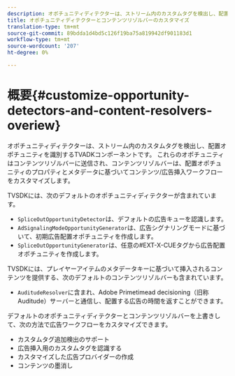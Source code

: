 ```yaml
---
description: オポチュニティディテクターは、ストリーム内のカスタムタグを検出し、配置オポチュニティを識別するTVADKコンポーネントです。 これらのオポチュニティはコンテンツリゾルバーに送信され、コンテンツリゾルバーは、配置オポチュニティのプロパティとメタデータに基づいてコンテンツ/広告挿入ワークフローをカスタマイズします。
title: オポチュニティディテクターとコンテンツリゾルバーのカスタマイズ
translation-type: tm+mt
source-git-commit: 89bdda1d4bd5c126f19ba75a819942df901183d1
workflow-type: tm+mt
source-wordcount: '207'
ht-degree: 0%

---
```



# 概要{#customize-opportunity-detectors-and-content-resolvers-overiew}

オポチュニティディテクターは、ストリーム内のカスタムタグを検出し、配置オポチュニティを識別するTVADKコンポーネントです。 これらのオポチュニティはコンテンツリゾルバーに送信され、コンテンツリゾルバーは、配置オポチュニティのプロパティとメタデータに基づいてコンテンツ/広告挿入ワークフローをカスタマイズします。

TVSDKには、次のデフォルトのオポチュニティディテクターが含まれています。

* `SpliceOutOpportunityDetector`は、デフォルトの広告キューを認識します。
* `AdSignalingModeOpportunityGenerator`は、広告シグナリングモードに基づいて、初期広告配置オポチュニティを作成します。
* `SpliceOutOpportunityGenerator`は、任意の#EXT-X-CUEタグから広告配置オポチュニティを作成します。

TVSDKには、プレイヤーアイテムのメタデータキーに基づいて挿入されるコンテンツを提供する、次のデフォルトのコンテンツリゾルバーも含まれています。

* `AuditudeResolver`に含まれ、Adobe Primetimead decisioning（旧称Auditude）サーバーと通信し、配置する広告の時間を返すことができます。

デフォルトのオポチュニティディテクターとコンテンツリゾルバーを上書きして、次の方法で広告ワークフローをカスタマイズできます。

* カスタムタグ追加検出のサポート
* 広告挿入用のカスタムタグを認識する
* カスタマイズした広告プロバイダーの作成
* コンテンツの墨消し

